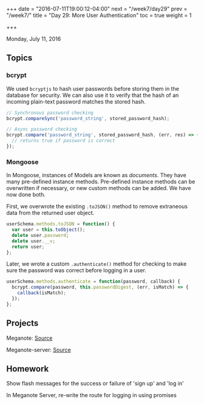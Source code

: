 +++
date = "2016-07-11T19:00:12-04:00"
next = "/week7/day29"
prev = "/week7/"
title = "Day 29: More User Authentication"
toc = true
weight = 1

+++

<date>Monday, July 11, 2016</date>

## Topics

### bcrypt

We used `bcryptjs` to hash user passwords before storing them in the database for security.  We can also use it to verify that the hash of an incoming plain-text password matches the stored hash.

```js
// Synchronous password checking
bcrypt.compareSync('password_string', stored_password_hash);

// Async password checking
bcrypt.compare('password_string', stored_password_hash, (err, res) => {
  // returns true if password is correct
});
```

### Mongoose

In Mongoose, instances of Models are known as _documents_.  They have many pre-defined instance methods.  Pre-defined instance methods can be overwritten if necessary, or new custom methods can be added.  We have now done both.

First, we overwrote the existing `.toJSON()` method to remove extraneous data from the returned user object.

```js
userSchema.methods.toJSON = function() {
  var user = this.toObject();
  delete user.password;
  delete user.__v;
  return user;
};
```

Later, we wrote a custom `.authenticate()` method for checking to make sure the password was correct before logging in a user.

```js
userSchema.methods.authenticate = function(password, callback) {
  bcrypt.compare(password, this.passwordDigest, (err, isMatch) => {
    callback(isMatch);
  });
};
```

## Projects

Meganote:  [Source](https://github.com/xternbootcamp16/meganote/tree/789d560d632e6da1afcca0c5659e9aa0761ac026)

Meganote-server: [Source](https://github.com/xternbootcamp16/meganote-server/tree/5c622f60cbb7979da752ce66f9ef3898dcad40fb)

## Homework

Show flash messages for the success or failure of 'sign up' and 'log in'

In Meganote Server, re-write the route for logging in using promises
